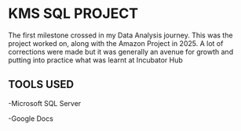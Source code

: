 # KMS SQL PROJECT
The first milestone crossed in my Data Analysis journey. This was the project worked on, along with the Amazon Project in 2025. A lot of corrections were made but it was generally an avenue for growth and putting into practice what was learnt at Incubator Hub

## TOOLS USED

-Microsoft SQL Server

-Google Docs

